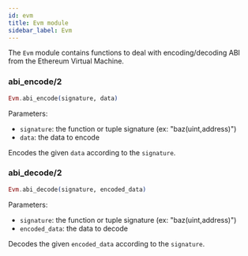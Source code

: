 ```yaml
---
id: evm
title: Evm module
sidebar_label: Evm
---
```


The `Evm` module contains functions to deal with encoding/decoding ABI from the Ethereum Virtual Machine.

### abi_encode/2

```elixir
Evm.abi_encode(signature, data)
```

Parameters:

- `signature`: the function or tuple signature (ex: "baz(uint,address)")
- `data`: the data to encode

Encodes the given `data` according to the `signature`.

### abi_decode/2

```elixir
Evm.abi_decode(signature, encoded_data)
```

Parameters:

- `signature`: the function or tuple signature (ex: "baz(uint,address)")
- `encoded_data`: the data to decode

Decodes the given `encoded_data` according to the `signature`.
